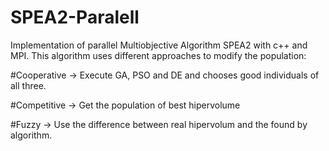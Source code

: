 # SPEA2-Paralell
Implementation of parallel Multiobjective Algorithm SPEA2 with c++ and MPI.
This algorithm uses different approaches to modify the population:

#Cooperative
  -> Execute GA, PSO and DE and chooses good individuals of all three.
  
#Competitive
  -> Get the population of best hipervolume
  
#Fuzzy
  -> Use the difference between real hipervolum and the found by algorithm.

